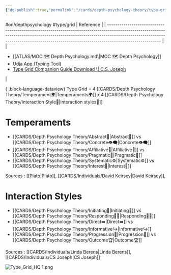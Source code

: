 ```yaml
---
{"dg-publish":true,"permalink":"/cards/depth-psychology-theory/type-grid/","created":"2023-01-12T12:33:41.904+01:00","updated":"2023-04-27T19:58:20.776+02:00"}
---
```


#on/depthpsychology #type/grid 
| Reference                                                                                                                                                                                                                                                            |
| -------------------------------------------------------------------------------------------------------------------------------------------------------------------------------------------------------------------------------------------------------------------- |
| <ul><li>[[ATLAS/MOC 🗺️ Depth Psychology.md\\|MOC 🗺️ Depth Psychology]]</li><li>[Udja App (Typing Tool)](https://www.udja.app/#/)</li><li>[Type Grid Companion Guide Download \\| C.S. Joseph](https://csjoseph.life/type-grid-companion-guide-download/)</li></ul> |

{ .block-language-dataview}
Type Grid = 4 [[CARDS/Depth Psychology Theory/Temperament🌍\|Temperaments🌍]] x 4 [[CARDS/Depth Psychology Theory/Interaction Style💬\|interaction styles💬]] 
# Temperaments 
- [[CARDS/Depth Psychology Theory/Abstract🧲\|Abstract🧲]] vs [[CARDS/Depth Psychology Theory/Concrete👁️‍🗨️\|Concrete👁️‍🗨️]]
- [[CARDS/Depth Psychology Theory/Affiliative🐜\|Affiliative🐜]] vs [[CARDS/Depth Psychology Theory/Pragmatic🦊\|Pragmatic🦊]]
- [[CARDS/Depth Psychology Theory/Systematic⚙️\|Systematic⚙️]] vs [[CARDS/Depth Psychology Theory/Interest👀\|Interest👀]]

Sources : [[Plato\|Plato]], [[CARDS/Individuals/David Keirsey\|David Keirsey]], 

# Interaction Styles 
- [[CARDS/Depth Psychology Theory/Initiating👋\|Initiating👋]] vs [[CARDS/Depth Psychology Theory/Responding🧘‍♂️\|Responding🧘‍♂️]]
- [[CARDS/Depth Psychology Theory/Direct➡️\|Direct➡️]] vs [[CARDS/Depth Psychology Theory/Informative↪️\|Informative↪️]]
- [[CARDS/Depth Psychology Theory/Progression🏃\|Progression🏃]] vs [[CARDS/Depth Psychology Theory/Outcome🏆\|Outcome🏆]]

Sources : [[CARDS/Individuals/Linda Berens\|Linda Berens]], [[CARDS/Individuals/CS Joseph\|CS Joseph]]

![Type_Grid_HQ 1.png](/img/user/EXTRAS/Images/Type_Grid_HQ%201.png)
